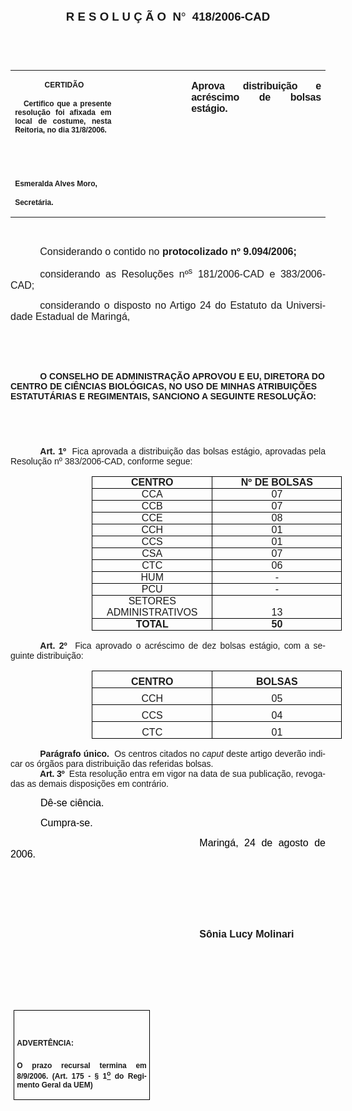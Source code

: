 <body lang=PT-BR link=blue vlink=purple style='tab-interval:35.3pt'>

<div class=Section1>

<p class=MsoNormal align=center style='text-align:center'><b style='mso-bidi-font-weight:
normal'><span style='font-size:14.0pt;mso-bidi-font-size:10.0pt;font-family:
Arial;mso-bidi-font-family:"Times New Roman"'>R E S O L U Ç Ã O<span
style='mso-spacerun:yes'>  </span>N</span></b><b style='mso-bidi-font-weight:
normal'><span style='font-size:14.0pt;mso-bidi-font-size:10.0pt;font-family:
Symbol;mso-ascii-font-family:Arial;mso-hansi-font-family:Arial;mso-char-type:
symbol;mso-symbol-font-family:Symbol'><span style='mso-char-type:symbol;
mso-symbol-font-family:Symbol'>°</span></span></b><b style='mso-bidi-font-weight:
normal'><span style='font-size:14.0pt;mso-bidi-font-size:10.0pt;font-family:
Arial;mso-bidi-font-family:"Times New Roman"'><span style='mso-spacerun:yes'> 
</span>418/2006-CAD<o:p></o:p></span></b></p>

<p class=BodyText21><span style='font-size:10.0pt;font-family:Arial;mso-bidi-font-family:
"Times New Roman"'><o:p>&nbsp;</o:p></span></p>

<p class=BodyText21><span style='font-size:10.0pt;font-family:Arial;mso-bidi-font-family:
"Times New Roman"'><o:p>&nbsp;</o:p></span></p>

<table class=MsoNormalTable border=0 cellspacing=0 cellpadding=0
 style='border-collapse:collapse;mso-padding-alt:0cm 5.4pt 0cm 5.4pt'>
 <tr style='mso-yfti-irow:0;mso-yfti-firstrow:yes;mso-yfti-lastrow:yes'>
  <td width=196 valign=top style='width:147.15pt;padding:0cm 5.4pt 0cm 5.4pt'>
  <p class=MsoNormal align=center style='text-align:center'><b
  style='mso-bidi-font-weight:normal'><span style='font-size:9.0pt;mso-bidi-font-size:
  10.0pt;font-family:Arial;mso-bidi-font-family:"Times New Roman"'><span
  style='mso-spacerun:yes'> </span>CERTIDÃO<o:p></o:p></span></b></p>
  <p class=MsoNormal style='text-align:justify'><b style='mso-bidi-font-weight:
  normal'><span style='font-size:9.0pt;mso-bidi-font-size:10.0pt;font-family:
  Arial;mso-bidi-font-family:"Times New Roman"'><span
  style='mso-spacerun:yes'>   </span>Certifico que a presente resolução foi
  afixada em local de costume, nesta Reitoria, no dia 31/8/2006.<o:p></o:p></span></b></p>
  <p class=MsoNormal><b style='mso-bidi-font-weight:normal'><span
  style='font-size:8.0pt;font-family:Arial;mso-bidi-font-family:"Times New Roman"'><o:p>&nbsp;</o:p></span></b></p>
  <p class=MsoNormal><b style='mso-bidi-font-weight:normal'><span
  style='font-size:8.0pt;font-family:Arial;mso-bidi-font-family:"Times New Roman"'><o:p>&nbsp;</o:p></span></b></p>
  <p class=MsoNormal><b style='mso-bidi-font-weight:normal'><span
  style='font-size:9.0pt;mso-bidi-font-size:10.0pt;font-family:Arial;
  mso-bidi-font-family:"Times New Roman"'>Esmeralda Alves Moro,<o:p></o:p></span></b></p>
  <p class=MsoNormal><b style='mso-bidi-font-weight:normal'><span
  style='font-size:9.0pt;mso-bidi-font-size:10.0pt;font-family:Arial;
  mso-bidi-font-family:"Times New Roman"'>Secretária.<o:p></o:p></span></b></p>
  </td>
  <td width=142 valign=top style='width:106.35pt;padding:0cm 5.4pt 0cm 5.4pt'>
  <p class=MsoNormal style='margin-right:-5.4pt'><span style='font-size:11.0pt;
  mso-bidi-font-size:10.0pt;font-family:Arial;mso-bidi-font-family:"Times New Roman"'><o:p>&nbsp;</o:p></span></p>
  </td>
  <td width=274 valign=top style='width:205.5pt;padding:0cm 5.4pt 0cm 5.4pt'>
  <p class=MsoNormal style='text-align:justify'><b style='mso-bidi-font-weight:
  normal'><span style='font-size:12.0pt;font-family:Arial;mso-bidi-font-family:
  "Times New Roman";letter-spacing:-.2pt'>Aprova distribuição e acréscimo de
  bolsas estágio.</span></b><b style='mso-bidi-font-weight:normal'><span
  style='font-size:12.0pt;font-family:Arial;mso-bidi-font-family:"Times New Roman"'><o:p></o:p></span></b></p>
  </td>
 </tr>
</table>

<p class=BodyText21><span style='mso-bidi-font-size:12.0pt;font-family:Arial;
mso-bidi-font-family:"Times New Roman"'><o:p>&nbsp;</o:p></span></p>

<p class=MsoNormal style='text-align:justify;text-indent:35.45pt'><span
style='font-size:12.0pt;mso-bidi-font-size:10.0pt;font-family:Arial;mso-bidi-font-family:
"Times New Roman"'>Considerando o contido no <b style='mso-bidi-font-weight:
normal'>protocolizado nº 9.094/2006;</b><o:p></o:p></span></p>

<p class=MsoNormal style='text-align:justify;text-indent:35.45pt'><span
style='font-size:12.0pt;mso-bidi-font-size:10.0pt;font-family:Arial;mso-bidi-font-family:
"Times New Roman"'>considerando as Resoluções nº<sup>s</sup> 181/2006-CAD e
383/2006-CAD;<o:p></o:p></span></p>

<p class=MsoNormal style='text-align:justify;text-indent:35.45pt'><span
style='font-size:12.0pt;mso-bidi-font-size:10.0pt;font-family:Arial;mso-bidi-font-family:
"Times New Roman"'>considerando o disposto no Artigo 24 do Estatuto da
Universidade Estadual de Maringá, <o:p></o:p></span></p>

<p class=MsoNormal style='text-align:justify;text-indent:35.45pt'><span
style='font-size:12.0pt;font-family:Arial;mso-bidi-font-family:"Times New Roman"'><o:p>&nbsp;</o:p></span></p>

<p class=MsoNormal style='text-align:justify;text-indent:35.45pt'><span
style='font-size:12.0pt;font-family:Arial;mso-bidi-font-family:"Times New Roman"'><o:p>&nbsp;</o:p></span></p>

<p class=MsoBodyTextIndent style='text-indent:35.45pt'><b style='mso-bidi-font-weight:
normal'><span style='font-family:Arial;mso-bidi-font-family:"Times New Roman"'>O
CONSELHO DE ADMINISTRAÇÃO APROVOU E EU, DIRETORA DO CENTRO DE CIÊNCIAS
BIOLÓGICAS, NO USO DE MINHAS ATRIBUIÇÕES ESTATUTÁRIAS E REGIMENTAIS, SANCIONO A
SEGUINTE RESOLUÇÃO:</span><o:p></o:p></b></p>

<p class=BodyText21 style='mso-pagination:none'><span style='font-size:10.0pt;
font-family:Arial;mso-bidi-font-family:"Times New Roman";layout-grid-mode:line'><o:p>&nbsp;</o:p></span></p>

<p class=BodyText21 style='mso-pagination:none'><span style='font-size:10.0pt;
font-family:Arial;mso-bidi-font-family:"Times New Roman";layout-grid-mode:line'><o:p>&nbsp;</o:p></span></p>

<p style='margin-top:0cm;margin-right:0cm;margin-bottom:6.0pt;margin-left:0cm;
text-align:justify;text-indent:35.45pt'><b style='mso-bidi-font-weight:normal'><span
style='font-family:Arial;mso-fareast-font-family:"Arial Unicode MS";mso-bidi-font-family:
"Times New Roman"'>Art.&nbsp;1º&nbsp;&nbsp;</span></b><span style='font-family:
Arial;mso-fareast-font-family:"Arial Unicode MS";mso-bidi-font-family:"Times New Roman"'>Fica
aprovada a distribuição das bolsas estágio, aprovadas pela Resolução nº
383/2006-CAD, conforme segue: <o:p></o:p></span></p>

<table class=MsoTableGrid border=1 cellspacing=0 cellpadding=0
 style='margin-left:97.55pt;border-collapse:collapse;border:none;mso-border-alt:
 solid windowtext .5pt;mso-yfti-tbllook:480;mso-padding-alt:0cm 5.4pt 0cm 5.4pt;
 mso-border-insideh:.5pt solid windowtext;mso-border-insidev:.5pt solid windowtext'>
 <tr style='mso-yfti-irow:0;mso-yfti-firstrow:yes'>
  <td width=177 valign=top style='width:132.75pt;border:solid windowtext 1.0pt;
  mso-border-alt:solid windowtext .5pt;padding:0cm 5.4pt 0cm 5.4pt'>
  <p align=center style='margin:0cm;margin-bottom:.0001pt;text-align:center'><b
  style='mso-bidi-font-weight:normal'><span style='font-family:Arial;
  mso-fareast-font-family:"Arial Unicode MS";mso-bidi-font-family:"Times New Roman"'>CENTRO<o:p></o:p></span></b></p>
  </td>
  <td width=192 valign=top style='width:143.65pt;border:solid windowtext 1.0pt;
  border-left:none;mso-border-left-alt:solid windowtext .5pt;mso-border-alt:
  solid windowtext .5pt;padding:0cm 5.4pt 0cm 5.4pt'>
  <p align=center style='margin:0cm;margin-bottom:.0001pt;text-align:center'><b
  style='mso-bidi-font-weight:normal'><span style='font-family:Arial;
  mso-fareast-font-family:"Arial Unicode MS";mso-bidi-font-family:"Times New Roman"'>Nº
  DE BOLSAS<o:p></o:p></span></b></p>
  </td>
 </tr>
 <tr style='mso-yfti-irow:1'>
  <td width=177 valign=top style='width:132.75pt;border:solid windowtext 1.0pt;
  border-top:none;mso-border-top-alt:solid windowtext .5pt;mso-border-alt:solid windowtext .5pt;
  padding:0cm 5.4pt 0cm 5.4pt'>
  <p align=center style='margin:0cm;margin-bottom:.0001pt;text-align:center'><span
  style='font-family:Arial;mso-fareast-font-family:"Arial Unicode MS";
  mso-bidi-font-family:"Times New Roman"'>CCA<o:p></o:p></span></p>
  </td>
  <td width=192 valign=top style='width:143.65pt;border-top:none;border-left:
  none;border-bottom:solid windowtext 1.0pt;border-right:solid windowtext 1.0pt;
  mso-border-top-alt:solid windowtext .5pt;mso-border-left-alt:solid windowtext .5pt;
  mso-border-alt:solid windowtext .5pt;padding:0cm 5.4pt 0cm 5.4pt'>
  <p align=center style='margin:0cm;margin-bottom:.0001pt;text-align:center'><span
  style='font-family:Arial;mso-fareast-font-family:"Arial Unicode MS";
  mso-bidi-font-family:"Times New Roman"'>07<o:p></o:p></span></p>
  </td>
 </tr>
 <tr style='mso-yfti-irow:2'>
  <td width=177 valign=top style='width:132.75pt;border:solid windowtext 1.0pt;
  border-top:none;mso-border-top-alt:solid windowtext .5pt;mso-border-alt:solid windowtext .5pt;
  padding:0cm 5.4pt 0cm 5.4pt'>
  <p align=center style='margin:0cm;margin-bottom:.0001pt;text-align:center'><span
  style='font-family:Arial;mso-fareast-font-family:"Arial Unicode MS";
  mso-bidi-font-family:"Times New Roman"'>CCB<o:p></o:p></span></p>
  </td>
  <td width=192 valign=top style='width:143.65pt;border-top:none;border-left:
  none;border-bottom:solid windowtext 1.0pt;border-right:solid windowtext 1.0pt;
  mso-border-top-alt:solid windowtext .5pt;mso-border-left-alt:solid windowtext .5pt;
  mso-border-alt:solid windowtext .5pt;padding:0cm 5.4pt 0cm 5.4pt'>
  <p align=center style='margin:0cm;margin-bottom:.0001pt;text-align:center'><span
  style='font-family:Arial;mso-fareast-font-family:"Arial Unicode MS";
  mso-bidi-font-family:"Times New Roman"'>07<o:p></o:p></span></p>
  </td>
 </tr>
 <tr style='mso-yfti-irow:3'>
  <td width=177 valign=top style='width:132.75pt;border:solid windowtext 1.0pt;
  border-top:none;mso-border-top-alt:solid windowtext .5pt;mso-border-alt:solid windowtext .5pt;
  padding:0cm 5.4pt 0cm 5.4pt'>
  <p align=center style='margin:0cm;margin-bottom:.0001pt;text-align:center'><span
  style='font-family:Arial;mso-fareast-font-family:"Arial Unicode MS";
  mso-bidi-font-family:"Times New Roman"'>CCE<o:p></o:p></span></p>
  </td>
  <td width=192 valign=top style='width:143.65pt;border-top:none;border-left:
  none;border-bottom:solid windowtext 1.0pt;border-right:solid windowtext 1.0pt;
  mso-border-top-alt:solid windowtext .5pt;mso-border-left-alt:solid windowtext .5pt;
  mso-border-alt:solid windowtext .5pt;padding:0cm 5.4pt 0cm 5.4pt'>
  <p align=center style='margin:0cm;margin-bottom:.0001pt;text-align:center'><span
  style='font-family:Arial;mso-fareast-font-family:"Arial Unicode MS";
  mso-bidi-font-family:"Times New Roman"'>08<o:p></o:p></span></p>
  </td>
 </tr>
 <tr style='mso-yfti-irow:4'>
  <td width=177 valign=top style='width:132.75pt;border:solid windowtext 1.0pt;
  border-top:none;mso-border-top-alt:solid windowtext .5pt;mso-border-alt:solid windowtext .5pt;
  padding:0cm 5.4pt 0cm 5.4pt'>
  <p align=center style='margin:0cm;margin-bottom:.0001pt;text-align:center'><span
  style='font-family:Arial;mso-fareast-font-family:"Arial Unicode MS";
  mso-bidi-font-family:"Times New Roman"'>CCH<o:p></o:p></span></p>
  </td>
  <td width=192 valign=top style='width:143.65pt;border-top:none;border-left:
  none;border-bottom:solid windowtext 1.0pt;border-right:solid windowtext 1.0pt;
  mso-border-top-alt:solid windowtext .5pt;mso-border-left-alt:solid windowtext .5pt;
  mso-border-alt:solid windowtext .5pt;padding:0cm 5.4pt 0cm 5.4pt'>
  <p align=center style='margin:0cm;margin-bottom:.0001pt;text-align:center'><span
  style='font-family:Arial;mso-fareast-font-family:"Arial Unicode MS";
  mso-bidi-font-family:"Times New Roman"'>01<o:p></o:p></span></p>
  </td>
 </tr>
 <tr style='mso-yfti-irow:5'>
  <td width=177 valign=top style='width:132.75pt;border:solid windowtext 1.0pt;
  border-top:none;mso-border-top-alt:solid windowtext .5pt;mso-border-alt:solid windowtext .5pt;
  padding:0cm 5.4pt 0cm 5.4pt'>
  <p align=center style='margin:0cm;margin-bottom:.0001pt;text-align:center'><span
  style='font-family:Arial;mso-fareast-font-family:"Arial Unicode MS";
  mso-bidi-font-family:"Times New Roman"'>CCS<o:p></o:p></span></p>
  </td>
  <td width=192 valign=top style='width:143.65pt;border-top:none;border-left:
  none;border-bottom:solid windowtext 1.0pt;border-right:solid windowtext 1.0pt;
  mso-border-top-alt:solid windowtext .5pt;mso-border-left-alt:solid windowtext .5pt;
  mso-border-alt:solid windowtext .5pt;padding:0cm 5.4pt 0cm 5.4pt'>
  <p align=center style='margin:0cm;margin-bottom:.0001pt;text-align:center'><span
  style='font-family:Arial;mso-fareast-font-family:"Arial Unicode MS";
  mso-bidi-font-family:"Times New Roman"'>01<o:p></o:p></span></p>
  </td>
 </tr>
 <tr style='mso-yfti-irow:6'>
  <td width=177 valign=top style='width:132.75pt;border:solid windowtext 1.0pt;
  border-top:none;mso-border-top-alt:solid windowtext .5pt;mso-border-alt:solid windowtext .5pt;
  padding:0cm 5.4pt 0cm 5.4pt'>
  <p align=center style='margin:0cm;margin-bottom:.0001pt;text-align:center'><span
  style='font-family:Arial;mso-fareast-font-family:"Arial Unicode MS";
  mso-bidi-font-family:"Times New Roman"'>CSA<o:p></o:p></span></p>
  </td>
  <td width=192 valign=top style='width:143.65pt;border-top:none;border-left:
  none;border-bottom:solid windowtext 1.0pt;border-right:solid windowtext 1.0pt;
  mso-border-top-alt:solid windowtext .5pt;mso-border-left-alt:solid windowtext .5pt;
  mso-border-alt:solid windowtext .5pt;padding:0cm 5.4pt 0cm 5.4pt'>
  <p align=center style='margin:0cm;margin-bottom:.0001pt;text-align:center'><span
  style='font-family:Arial;mso-fareast-font-family:"Arial Unicode MS";
  mso-bidi-font-family:"Times New Roman"'>07<o:p></o:p></span></p>
  </td>
 </tr>
 <tr style='mso-yfti-irow:7'>
  <td width=177 valign=top style='width:132.75pt;border:solid windowtext 1.0pt;
  border-top:none;mso-border-top-alt:solid windowtext .5pt;mso-border-alt:solid windowtext .5pt;
  padding:0cm 5.4pt 0cm 5.4pt'>
  <p align=center style='margin:0cm;margin-bottom:.0001pt;text-align:center'><span
  style='font-family:Arial;mso-fareast-font-family:"Arial Unicode MS";
  mso-bidi-font-family:"Times New Roman"'>CTC<o:p></o:p></span></p>
  </td>
  <td width=192 valign=top style='width:143.65pt;border-top:none;border-left:
  none;border-bottom:solid windowtext 1.0pt;border-right:solid windowtext 1.0pt;
  mso-border-top-alt:solid windowtext .5pt;mso-border-left-alt:solid windowtext .5pt;
  mso-border-alt:solid windowtext .5pt;padding:0cm 5.4pt 0cm 5.4pt'>
  <p align=center style='margin:0cm;margin-bottom:.0001pt;text-align:center'><span
  style='font-family:Arial;mso-fareast-font-family:"Arial Unicode MS";
  mso-bidi-font-family:"Times New Roman"'>06<o:p></o:p></span></p>
  </td>
 </tr>
 <tr style='mso-yfti-irow:8'>
  <td width=177 valign=top style='width:132.75pt;border:solid windowtext 1.0pt;
  border-top:none;mso-border-top-alt:solid windowtext .5pt;mso-border-alt:solid windowtext .5pt;
  padding:0cm 5.4pt 0cm 5.4pt'>
  <p align=center style='margin:0cm;margin-bottom:.0001pt;text-align:center'><span
  style='font-family:Arial;mso-fareast-font-family:"Arial Unicode MS";
  mso-bidi-font-family:"Times New Roman"'>HUM<o:p></o:p></span></p>
  </td>
  <td width=192 valign=top style='width:143.65pt;border-top:none;border-left:
  none;border-bottom:solid windowtext 1.0pt;border-right:solid windowtext 1.0pt;
  mso-border-top-alt:solid windowtext .5pt;mso-border-left-alt:solid windowtext .5pt;
  mso-border-alt:solid windowtext .5pt;padding:0cm 5.4pt 0cm 5.4pt'>
  <p align=center style='margin:0cm;margin-bottom:.0001pt;text-align:center'><span
  style='font-family:Arial;mso-fareast-font-family:"Arial Unicode MS";
  mso-bidi-font-family:"Times New Roman"'>-<o:p></o:p></span></p>
  </td>
 </tr>
 <tr style='mso-yfti-irow:9'>
  <td width=177 valign=top style='width:132.75pt;border:solid windowtext 1.0pt;
  border-top:none;mso-border-top-alt:solid windowtext .5pt;mso-border-alt:solid windowtext .5pt;
  padding:0cm 5.4pt 0cm 5.4pt'>
  <p align=center style='margin:0cm;margin-bottom:.0001pt;text-align:center'><span
  style='font-family:Arial;mso-fareast-font-family:"Arial Unicode MS";
  mso-bidi-font-family:"Times New Roman"'>PCU<o:p></o:p></span></p>
  </td>
  <td width=192 valign=top style='width:143.65pt;border-top:none;border-left:
  none;border-bottom:solid windowtext 1.0pt;border-right:solid windowtext 1.0pt;
  mso-border-top-alt:solid windowtext .5pt;mso-border-left-alt:solid windowtext .5pt;
  mso-border-alt:solid windowtext .5pt;padding:0cm 5.4pt 0cm 5.4pt'>
  <p align=center style='margin:0cm;margin-bottom:.0001pt;text-align:center'><span
  style='font-family:Arial;mso-fareast-font-family:"Arial Unicode MS";
  mso-bidi-font-family:"Times New Roman"'>-<o:p></o:p></span></p>
  </td>
 </tr>
 <tr style='mso-yfti-irow:10'>
  <td width=177 valign=top style='width:132.75pt;border:solid windowtext 1.0pt;
  border-top:none;mso-border-top-alt:solid windowtext .5pt;mso-border-alt:solid windowtext .5pt;
  padding:0cm 5.4pt 0cm 5.4pt'>
  <p align=center style='margin:0cm;margin-bottom:.0001pt;text-align:center'><span
  style='font-family:Arial;mso-fareast-font-family:"Arial Unicode MS";
  mso-bidi-font-family:"Times New Roman"'>SETORES ADMINISTRATIVOS<o:p></o:p></span></p>
  </td>
  <td width=192 valign=top style='width:143.65pt;border-top:none;border-left:
  none;border-bottom:solid windowtext 1.0pt;border-right:solid windowtext 1.0pt;
  mso-border-top-alt:solid windowtext .5pt;mso-border-left-alt:solid windowtext .5pt;
  mso-border-alt:solid windowtext .5pt;padding:0cm 5.4pt 0cm 5.4pt'>
  <p align=center style='margin:0cm;margin-bottom:.0001pt;text-align:center'><span
  style='font-family:Arial;mso-fareast-font-family:"Arial Unicode MS";
  mso-bidi-font-family:"Times New Roman"'><o:p>&nbsp;</o:p></span></p>
  <p align=center style='margin:0cm;margin-bottom:.0001pt;text-align:center'><span
  style='font-family:Arial;mso-fareast-font-family:"Arial Unicode MS";
  mso-bidi-font-family:"Times New Roman"'>13<o:p></o:p></span></p>
  </td>
 </tr>
 <tr style='mso-yfti-irow:11;mso-yfti-lastrow:yes'>
  <td width=177 valign=top style='width:132.75pt;border:solid windowtext 1.0pt;
  border-top:none;mso-border-top-alt:solid windowtext .5pt;mso-border-alt:solid windowtext .5pt;
  padding:0cm 5.4pt 0cm 5.4pt'>
  <p align=center style='margin:0cm;margin-bottom:.0001pt;text-align:center'><b
  style='mso-bidi-font-weight:normal'><span style='font-family:Arial;
  mso-fareast-font-family:"Arial Unicode MS";mso-bidi-font-family:"Times New Roman"'>TOTAL<o:p></o:p></span></b></p>
  </td>
  <td width=192 valign=top style='width:143.65pt;border-top:none;border-left:
  none;border-bottom:solid windowtext 1.0pt;border-right:solid windowtext 1.0pt;
  mso-border-top-alt:solid windowtext .5pt;mso-border-left-alt:solid windowtext .5pt;
  mso-border-alt:solid windowtext .5pt;padding:0cm 5.4pt 0cm 5.4pt'>
  <p align=center style='margin:0cm;margin-bottom:.0001pt;text-align:center'><b
  style='mso-bidi-font-weight:normal'><span style='font-family:Arial;
  mso-fareast-font-family:"Arial Unicode MS";mso-bidi-font-family:"Times New Roman"'>50<o:p></o:p></span></b></p>
  </td>
 </tr>
</table>

<p style='margin-top:6.0pt;margin-right:0cm;margin-bottom:6.0pt;margin-left:
0cm;text-align:justify;text-indent:35.45pt'><b style='mso-bidi-font-weight:
normal'><span style='font-family:Arial;mso-fareast-font-family:"Arial Unicode MS";
mso-bidi-font-family:"Times New Roman"'>Art. 2º </span></b><span
style='font-family:Arial;mso-fareast-font-family:"Arial Unicode MS";mso-bidi-font-family:
"Times New Roman"'><span style='mso-spacerun:yes'> </span>Fica aprovado o
acréscimo de dez bolsas estágio, com a seguinte distribuição:<o:p></o:p></span></p>

<table class=MsoTableGrid border=1 cellspacing=0 cellpadding=0
 style='margin-left:97.55pt;border-collapse:collapse;border:none;mso-border-alt:
 solid windowtext .5pt;mso-yfti-tbllook:480;mso-padding-alt:0cm 5.4pt 0cm 5.4pt;
 mso-border-insideh:.5pt solid windowtext;mso-border-insidev:.5pt solid windowtext'>
 <tr style='mso-yfti-irow:0;mso-yfti-firstrow:yes'>
  <td width=177 valign=top style='width:132.75pt;border:solid windowtext 1.0pt;
  mso-border-alt:solid windowtext .5pt;padding:0cm 5.4pt 0cm 5.4pt'>
  <p align=center style='margin-top:6.0pt;margin-right:0cm;margin-bottom:0cm;
  margin-left:0cm;margin-bottom:.0001pt;text-align:center'><b style='mso-bidi-font-weight:
  normal'><span style='font-family:Arial;mso-fareast-font-family:"Arial Unicode MS";
  mso-bidi-font-family:"Times New Roman"'>CENTRO<o:p></o:p></span></b></p>
  </td>
  <td width=192 valign=top style='width:143.65pt;border:solid windowtext 1.0pt;
  border-left:none;mso-border-left-alt:solid windowtext .5pt;mso-border-alt:
  solid windowtext .5pt;padding:0cm 5.4pt 0cm 5.4pt'>
  <p align=center style='margin-top:6.0pt;margin-right:0cm;margin-bottom:0cm;
  margin-left:0cm;margin-bottom:.0001pt;text-align:center'><b style='mso-bidi-font-weight:
  normal'><span style='font-family:Arial;mso-fareast-font-family:"Arial Unicode MS";
  mso-bidi-font-family:"Times New Roman"'>BOLSAS<o:p></o:p></span></b></p>
  </td>
 </tr>
 <tr style='mso-yfti-irow:1'>
  <td width=177 valign=top style='width:132.75pt;border:solid windowtext 1.0pt;
  border-top:none;mso-border-top-alt:solid windowtext .5pt;mso-border-alt:solid windowtext .5pt;
  padding:0cm 5.4pt 0cm 5.4pt'>
  <p align=center style='margin-top:6.0pt;margin-right:0cm;margin-bottom:0cm;
  margin-left:0cm;margin-bottom:.0001pt;text-align:center'><span
  style='font-family:Arial;mso-fareast-font-family:"Arial Unicode MS";
  mso-bidi-font-family:"Times New Roman"'>CCH<o:p></o:p></span></p>
  </td>
  <td width=192 valign=top style='width:143.65pt;border-top:none;border-left:
  none;border-bottom:solid windowtext 1.0pt;border-right:solid windowtext 1.0pt;
  mso-border-top-alt:solid windowtext .5pt;mso-border-left-alt:solid windowtext .5pt;
  mso-border-alt:solid windowtext .5pt;padding:0cm 5.4pt 0cm 5.4pt'>
  <p align=center style='margin-top:6.0pt;margin-right:0cm;margin-bottom:0cm;
  margin-left:0cm;margin-bottom:.0001pt;text-align:center'><span
  style='font-family:Arial;mso-fareast-font-family:"Arial Unicode MS";
  mso-bidi-font-family:"Times New Roman"'>05<o:p></o:p></span></p>
  </td>
 </tr>
 <tr style='mso-yfti-irow:2'>
  <td width=177 valign=top style='width:132.75pt;border:solid windowtext 1.0pt;
  border-top:none;mso-border-top-alt:solid windowtext .5pt;mso-border-alt:solid windowtext .5pt;
  padding:0cm 5.4pt 0cm 5.4pt'>
  <p align=center style='margin-top:6.0pt;margin-right:0cm;margin-bottom:0cm;
  margin-left:0cm;margin-bottom:.0001pt;text-align:center'><span
  style='font-family:Arial;mso-fareast-font-family:"Arial Unicode MS";
  mso-bidi-font-family:"Times New Roman"'>CCS<o:p></o:p></span></p>
  </td>
  <td width=192 valign=top style='width:143.65pt;border-top:none;border-left:
  none;border-bottom:solid windowtext 1.0pt;border-right:solid windowtext 1.0pt;
  mso-border-top-alt:solid windowtext .5pt;mso-border-left-alt:solid windowtext .5pt;
  mso-border-alt:solid windowtext .5pt;padding:0cm 5.4pt 0cm 5.4pt'>
  <p align=center style='margin-top:6.0pt;margin-right:0cm;margin-bottom:0cm;
  margin-left:0cm;margin-bottom:.0001pt;text-align:center'><span
  style='font-family:Arial;mso-fareast-font-family:"Arial Unicode MS";
  mso-bidi-font-family:"Times New Roman"'>04<o:p></o:p></span></p>
  </td>
 </tr>
 <tr style='mso-yfti-irow:3;mso-yfti-lastrow:yes'>
  <td width=177 valign=top style='width:132.75pt;border:solid windowtext 1.0pt;
  border-top:none;mso-border-top-alt:solid windowtext .5pt;mso-border-alt:solid windowtext .5pt;
  padding:0cm 5.4pt 0cm 5.4pt'>
  <p align=center style='margin-top:6.0pt;margin-right:0cm;margin-bottom:0cm;
  margin-left:0cm;margin-bottom:.0001pt;text-align:center'><span
  style='font-family:Arial;mso-fareast-font-family:"Arial Unicode MS";
  mso-bidi-font-family:"Times New Roman"'>CTC<o:p></o:p></span></p>
  </td>
  <td width=192 valign=top style='width:143.65pt;border-top:none;border-left:
  none;border-bottom:solid windowtext 1.0pt;border-right:solid windowtext 1.0pt;
  mso-border-top-alt:solid windowtext .5pt;mso-border-left-alt:solid windowtext .5pt;
  mso-border-alt:solid windowtext .5pt;padding:0cm 5.4pt 0cm 5.4pt'>
  <p align=center style='margin-top:6.0pt;margin-right:0cm;margin-bottom:0cm;
  margin-left:0cm;margin-bottom:.0001pt;text-align:center'><span
  style='font-family:Arial;mso-fareast-font-family:"Arial Unicode MS";
  mso-bidi-font-family:"Times New Roman"'>01<o:p></o:p></span></p>
  </td>
 </tr>
</table>

<p style='margin-top:6.0pt;margin-right:0cm;margin-bottom:0cm;margin-left:0cm;
margin-bottom:.0001pt;text-align:justify;text-indent:35.45pt'><b
style='mso-bidi-font-weight:normal'><span style='font-family:Arial;mso-fareast-font-family:
"Arial Unicode MS";mso-bidi-font-family:"Times New Roman"'>Parágrafo
único.<span style='mso-spacerun:yes'>  </span></span></b><span
style='font-family:Arial;mso-fareast-font-family:"Arial Unicode MS";mso-bidi-font-family:
"Times New Roman"'>Os centros citados no <i style='mso-bidi-font-style:normal'>caput</i>
deste artigo deverão indicar os órgãos para distribuição das referidas bolsas. <o:p></o:p></span></p>

<p style='margin:0cm;margin-bottom:.0001pt;text-align:justify;text-indent:35.3pt'><b
style='mso-bidi-font-weight:normal'><span style='font-family:Arial;mso-fareast-font-family:
"Arial Unicode MS";mso-bidi-font-family:"Times New Roman";letter-spacing:-.2pt'>Art.
3º</span></b><span style='font-family:Arial;mso-fareast-font-family:"Arial Unicode MS";
mso-bidi-font-family:"Times New Roman";letter-spacing:-.2pt'><span
style='mso-spacerun:yes'>  </span></span><span style='font-family:Arial;
mso-bidi-font-family:"Times New Roman"'>Esta resolução entra em vigor na data
de sua publicação, revogadas as demais disposições em contrário.</span><span
style='font-family:Arial;mso-fareast-font-family:"Arial Unicode MS";mso-bidi-font-family:
"Times New Roman";letter-spacing:-.2pt'><o:p></o:p></span></p>

<p class=MsoNormal style='text-align:justify;text-indent:36.0pt;mso-pagination:
none'><span style='font-size:12.0pt;font-family:Arial;color:black'>Dê-se
ciência.<o:p></o:p></span></p>

<p class=MsoNormal style='text-align:justify;text-indent:36.0pt;mso-pagination:
none'><span style='font-size:12.0pt;font-family:Arial;color:black'>Cumpra-se.<o:p></o:p></span></p>

<p class=MsoNormal style='text-align:justify;text-indent:8.0cm'><span
style='font-size:12.0pt;font-family:Arial;color:black'>Maringá, 24 de agosto de
2006.<o:p></o:p></span></p>

<p class=MsoNormal style='text-align:justify;text-indent:8.0cm'><b
style='mso-bidi-font-weight:normal'><span style='font-size:12.0pt;font-family:
Arial;mso-bidi-font-family:"Times New Roman"'><o:p>&nbsp;</o:p></span></b></p>

<p class=MsoNormal style='text-align:justify;text-indent:8.0cm'><b
style='mso-bidi-font-weight:normal'><span style='font-size:12.0pt;font-family:
Arial;mso-bidi-font-family:"Times New Roman"'><o:p>&nbsp;</o:p></span></b></p>

<p class=MsoNormal style='text-align:justify;text-indent:8.0cm'><b
style='mso-bidi-font-weight:normal'><span style='font-size:12.0pt;font-family:
Arial;mso-bidi-font-family:"Times New Roman"'><o:p>&nbsp;</o:p></span></b></p>

<p class=MsoNormal style='text-align:justify;text-indent:8.0cm'><b
style='mso-bidi-font-weight:normal'><span style='font-size:12.0pt;font-family:
Arial;mso-bidi-font-family:"Times New Roman"'>Sônia Lucy Molinari<o:p></o:p></span></b></p>

<p class=MsoNormal style='text-align:justify;text-indent:8.0cm'><b
style='mso-bidi-font-weight:normal'><span style='font-size:12.0pt;font-family:
Arial;mso-bidi-font-family:"Times New Roman"'><o:p>&nbsp;</o:p></span></b></p>

<p class=MsoNormal style='text-align:justify;text-indent:8.0cm'><b
style='mso-bidi-font-weight:normal'><span style='font-size:12.0pt;font-family:
Arial;mso-bidi-font-family:"Times New Roman"'><o:p>&nbsp;</o:p></span></b></p>

<p class=MsoNormal style='text-align:justify;text-indent:8.0cm'><b
style='mso-bidi-font-weight:normal'><span style='font-size:12.0pt;font-family:
Arial;mso-bidi-font-family:"Times New Roman"'><o:p>&nbsp;</o:p></span></b></p>

<table class=MsoNormalTable border=1 cellspacing=0 cellpadding=0
 style='margin-left:3.5pt;border-collapse:collapse;border:none;mso-border-alt:
 solid windowtext .5pt;mso-padding-alt:0cm 3.5pt 0cm 3.5pt;mso-border-insideh:
 .5pt solid windowtext;mso-border-insidev:.5pt solid windowtext'>
 <tr style='mso-yfti-irow:0;mso-yfti-firstrow:yes;mso-yfti-lastrow:yes'>
  <td width=207 valign=top style='width:155.6pt;border:solid windowtext 1.0pt;
  mso-border-alt:solid windowtext .5pt;padding:0cm 3.5pt 0cm 3.5pt'>
  <h1><span style='font-size:9.0pt;mso-bidi-font-size:10.0pt;font-family:Arial;
  mso-bidi-font-family:"Times New Roman"'>ADVERTÊNCIA:<o:p></o:p></span></h1>
  <p class=MsoNormal style='text-align:justify'><b style='mso-bidi-font-weight:
  normal'><span style='font-size:9.0pt;mso-bidi-font-size:10.0pt;font-family:
  Arial;mso-bidi-font-family:"Times New Roman"'>O prazo recursal termina em 8/9/2006.
  (Art. 175 - § 1<u><sup>o</sup></u> do Regimento Geral da UEM)</span></b><span
  style='font-size:9.0pt;mso-bidi-font-size:10.0pt;font-family:Arial;
  mso-bidi-font-family:"Times New Roman"'><o:p></o:p></span></p>
  </td>
 </tr>
</table>

<p class=MsoNormal align=center style='text-align:center'><o:p>&nbsp;</o:p></p>

</div>

</body>
